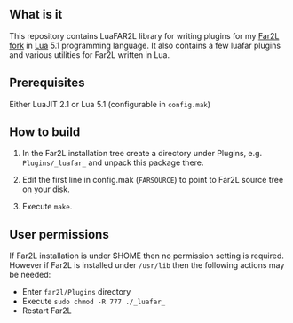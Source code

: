 ## What is it

This repository contains LuaFAR2L library for writing plugins
for my [Far2L fork](https://github.com/shmuz/far2l)
in [Lua](https://www.lua.org/) 5.1 programming language.
It also contains a few luafar plugins and various utilities
for Far2L written in Lua.

## Prerequisites

Either LuaJIT 2.1 or Lua 5.1 (configurable in `config.mak`)

## How to build

1. In the Far2L installation tree create a directory under Plugins,
   e.g. `Plugins/_luafar_` and unpack this package there.

2. Edit the first line in config.mak (`FARSOURCE`)
   to point to Far2L source tree on your disk.

3. Execute `make`.

## User permissions

If Far2L installation is under $HOME then no permission setting is required.
However if Far2L is installed under `/usr/lib` then the following actions
may be needed:

- Enter `far2l/Plugins` directory
- Execute `sudo chmod -R 777 ./_luafar_`
- Restart Far2L
